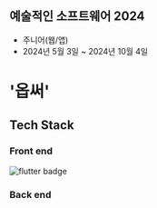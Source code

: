 ## 예술적인 소프트웨어 2024
- 주니어(웹/앱)
- 2024년 5월 3일 ~ 2024년 10월 4일

# '옵써'

## Tech Stack
### Front end
<img src="https://img.shields.io/badge/flutter-02569B?style=for-the-badge&logo=flutter&logoColor=white" alt="flutter badge">

### Back end
